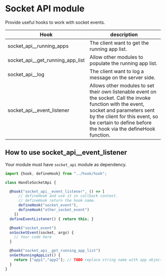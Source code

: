 # Socket API module

Provide useful hooks to work with socket events.

| Hook | description |
|------|-------------|
| socket_api__running_apps | The client want to get the running app list. |
| socket_api__get_running_app_list | Allow other modules to populate the running app list. |
| socket_api__log | The client want to log a message on the server side. |
| socket_api__event_listener | Allows other modules to set their own listenable event on the socket. Call the invoke function with the event, socket and parameters sent by the client for this event, so be certain to define before the hook via the defineHook function. |

## How to use socket_api__event_listener

Your module must have `socket_api` module as dependency.
~~~js
import {hook, defineHook} from "../hook/hook";

class HandleSocketApi {

  @hook("socket_api__event_listener", () => [
      // defineHook and use it in callback context.
      // defineHook return the hook name.
      defineHook("socket_event"),
      defineHook("other_socket_event")
    ])
  defineEventListener() { return this; }

  @hook("socket_event")
  onSocketEvent(socket, args) {
    // Your code here
  }

  @hook("socket_api__get_running_app_list")
  onGetRunningAppList() {
    return ["app1","app2"]; // TODO replace string name with app object.
  }
}

~~~
